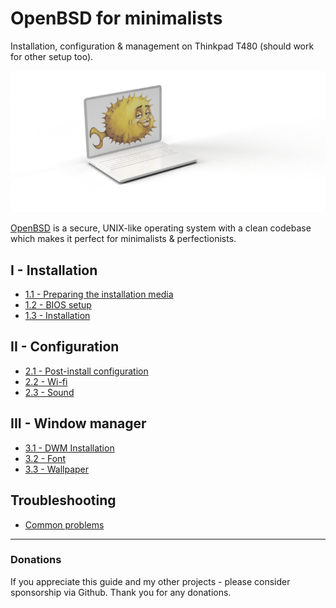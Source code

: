 # OpenBSD for minimalists 

Installation, configuration & management on Thinkpad T480 (should work for other setup too).

![](readme.png)

[OpenBSD](https://www.openbsd.org/) is a secure, UNIX-like operating system with a clean codebase which makes it perfect for minimalists & perfectionists.


## I - Installation

- [1.1 - Preparing the installation media](/installation/01-usb-stick.md)
- [1.2 - BIOS setup](/installation/02-bios-setup.md)
- [1.3 - Installation](/installation/03-installation.md)

## II - Configuration
- [2.1 - Post-install configuration](/configuration/01-post-install.md)
- [2.2 - Wi-fi](/configuration/02-wifi.md)
- [2.3 - Sound](/configuration/03-sound.md)

## III - Window manager
- [3.1 - DWM Installation](/dwm/01-dwm-installation.md)
- [3.2 - Font](/dwm/02-font.md)
- [3.3 - Wallpaper](/dwm/03-wallpaper.md)

## Troubleshooting
- [Common problems](/troubleshooting/01-common-problems.md)
 
---

### Donations

If you appreciate this guide and my other projects - please consider sponsorship via Github. Thank you for any donations.